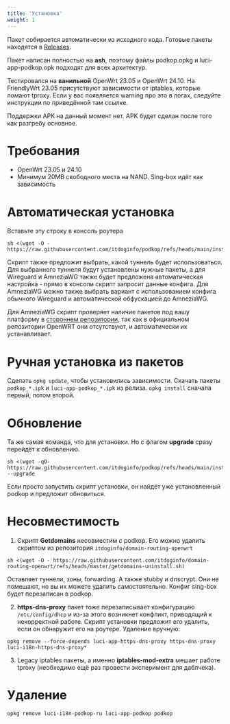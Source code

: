 ```yaml
---
title: 'Установка'
weight: 1
---
```


Пакет собирается автоматически из исходного кода. Готовые пакеты находятся в [Releases](https://github.com/itdoginfo/podkop/releases).

Пакет написан полностью на **ash**, поэтому файлы podkop.opkg и luci-app-podkop.opk подходят для всех архитектур.

Тестировался на **ванильной** OpenWrt 23.05 и OpenWrt 24.10.
На FriendlyWrt 23.05 присутствуют зависимости от iptables, которые ломают tproxy. Если у вас появляется warning про это в логах, следуйте инструкции по приведённой там ссылке.

Поддержки APK на данный момент нет. APK будет сделан после того как разгребу основное.

# Требования
- OpenWrt 23.05 и 24.10
- Минимум 20MB свободного места на NAND. Sing-box идёт как зависимость

# Автоматическая установка
Вставьте эту строку в консоль роутера
```
sh <(wget -O - https://raw.githubusercontent.com/itdoginfo/podkop/refs/heads/main/install.sh)
```

Скрипт также предложит выбрать, какой туннель будет использоваться. Для выбранного туннеля будут установлены нужные пакеты, а для Wireguard и AmneziaWG также будет предложена автоматическая настройка - прямо в консоли скрипт запросит данные конфига. Для AmneziaWG можно также выбрать вариант с использованием конфига обычного Wireguard и автоматической обфускацией до AmneziaWG.

Для AmneziaWG скрипт проверяет наличие пакетов под вашу платформу в [стороннем репозитории](https://github.com/Slava-Shchipunov/awg-openwrt/releases), так как в официальном репозитории OpenWRT они отсутствуют, и автоматически их устанавливает.

# Ручная установка из пакетов
Сделать `opkg update`, чтобы установились зависимости.
Скачать пакеты `podkop_*.ipk` и `luci-app-podkop_*.ipk` из релиза. `opkg install` сначала первый, потом второй.

# Обновление
Та же самая команда, что для установки. Но с флагом **upgrade** сразу перейдёт к обновлению.
```
sh <(wget -qO- https://raw.githubusercontent.com/itdoginfo/podkop/refs/heads/main/install.sh) --upgrade
```

Если просто запустить скрипт установки, он найдёт уже установленный podkop и предложит обновиться.

# Несовместимость
1. Скрипт **Getdomains** несовместим с podkop. Его можно удалить скриптом из репозитория `itdoginfo/domain-routing-openwrt`
```
sh <(wget -O - https://raw.githubusercontent.com/itdoginfo/domain-routing-openwrt/refs/heads/master/getdomains-uninstall.sh)
```

Оставляет туннели, зоны, forwarding. А также stubby и dnscrypt. Они не помешают, но вы их можете удалить самостоятельно. Конфиг sing-box будет перезаписан в podkop.

2. **https-dns-proxy** пакет тоже перезаписывает конфигурацию `/etc/config/dhcp` и из-за этого возникнет конфликт, приводящий к некорректной работе. Скрипт установки предложит его удалить, если он обнаружит его на роутере. Удаление вручную:
```
opkg remove --force-depends luci-app-https-dns-proxy https-dns-proxy luci-i18n-https-dns-proxy*
```

3. Legacy iptables пакеты, а именно **iptables-mod-extra** мешает работе tproxy (необходимо ещё раз провести эксперимент для даблчека).

# Удаление
```
opkg remove luci-i18n-podkop-ru luci-app-podkop podkop
```